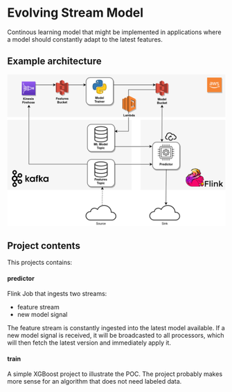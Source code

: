 # Evolving Stream Model

Continous learning model that might be implemented in applications where a model should constantly adapt to the latest features.

## Example architecture

![Example architecture](https://raw.githubusercontent.com/twbraam/evolvingstreammodel/master/media/evolvingStreamModel.png)

## Project contents

This projects contains:

#### predictor

Flink Job that ingests two streams:
- feature stream
- new model signal

The feature stream is constantly ingested into the latest 
model available. If a new model signal is received, it will be 
broadcasted to all processors, which will then fetch the latest
version and immediately apply it.

#### train

A simple XGBoost project to illustrate the POC. The project probably makes
more sense for an algorithm that does not need labeled data.

